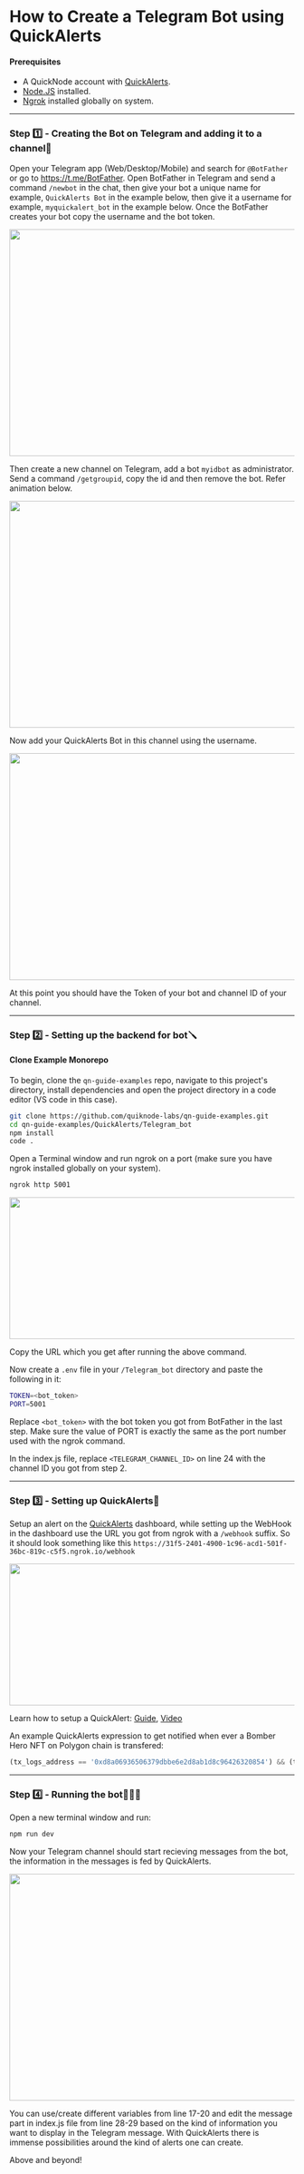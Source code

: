 # How to Create a Telegram Bot using QuickAlerts

#### Prerequisites
- A QuickNode account with [QuickAlerts](https://www.quicknode.com/quickalerts?utm_source=qn-github&utm_campaign=quickalerts_telegram_bot&utm_content=sign-up&utm_medium=generic).
- [Node.JS](https://nodejs.org/en/) installed.
- [Ngrok](https://ngrok.com/) installed globally on system.

---
### Step 1️⃣ - Creating the Bot on Telegram and adding it to a channel🤖
Open your Telegram app (Web/Desktop/Mobile) and search for `@BotFather` or go to https://t.me/BotFather. Open BotFather in Telegram and send a command `/newbot` in the chat, then give your bot a unique name for example, `QuickAlerts Bot` in the example below, then give it a username for example, `myquickalert_bot` in the example below. Once the BotFather creates your bot copy the username and the bot token.

<img src="https://user-images.githubusercontent.com/41318044/218246184-82822b29-b93b-4c72-86eb-85aa3a8f074b.png"  width="800" height="400">

Then create a new channel on Telegram, add a bot `myidbot` as administrator. Send a command `/getgroupid`, copy the id and then remove the bot. Refer animation below.

<img src="https://user-images.githubusercontent.com/41318044/218247223-6c3e70c9-efba-4c85-9b3a-65e6df56f40b.gif"  width="800" height="400">

Now add your QuickAlerts Bot in this channel using the username.

<img src="https://user-images.githubusercontent.com/41318044/218247724-0936f5e6-e90c-4d90-95d1-1d9919a052d0.gif"  width="800" height="400">

At this point you should have the Token of your bot and channel ID of your channel.

---
### Step 2️⃣ - Setting up the backend for bot🪛

#### Clone Example Monorepo

To begin, clone the `qn-guide-examples` repo, navigate to this project's directory, install dependencies and open the project directory in a code editor (VS code in this case).

```bash
git clone https://github.com/quiknode-labs/qn-guide-examples.git
cd qn-guide-examples/QuickAlerts/Telegram_bot
npm install
code .
```

Open a Terminal window and run ngrok on a port (make sure you have ngrok installed globally on your system).

```bash
ngrok http 5001
```

<img src="https://user-images.githubusercontent.com/41318044/218252391-967a4c78-5c9c-4ec0-a819-487adca341d5.png"  width="800" height="250">

Copy the URL which you get after running the above command.

Now create a `.env` file in your `/Telegram_bot` directory and paste the following in it:

```bash
TOKEN=<bot_token>
PORT=5001
```

Replace `<bot_token>` with the bot token you got from BotFather in the last step. Make sure the value of PORT is exactly the same as the port number used with the ngrok command.

In the index.js file, replace `<TELEGRAM_CHANNEL_ID>` on line 24 with the channel ID you got from step 2.

---
### Step 3️⃣ - Setting up QuickAlerts🔔
Setup an alert on the [QuickAlerts](https://www.quicknode.com/quickalerts?utm_source=qn-github&utm_campaign=quickalerts_telegram_bot&utm_content=sign-up&utm_medium=generic) dashboard, while setting up the WebHook in the dashboard use the URL you got from ngrok with a `/webhook` suffix. So it should look something like this `https://31f5-2401-4900-1c96-acd1-501f-36bc-819c-c5f5.ngrok.io/webhook`

<img src="https://user-images.githubusercontent.com/41318044/218255250-012bacde-6c71-4ade-b55b-ce432e3ed870.png"  width="800" height="250">

Learn how to setup a QuickAlert:
[Guide](https://www.quicknode.com/guides/knowledge-base/an-overview-of-quicknodes-quickalerts), [Video](https://youtu.be/Y3UZDxX-ZD8)

An example QuickAlerts expression to get notified when ever a Bomber Hero NFT on Polygon chain is transfered:

```JavaScript
(tx_logs_address == '0xd8a06936506379dbbe6e2d8ab1d8c96426320854') && (tx_logs_topic0 == '0xddf252ad1be2c89b69c2b068fc378daa952ba7f163c4a11628f55a4df523b3ef')
```

---
### Step 4️⃣ - Running the bot🏃‍♂️💨
Open a new terminal window and run:

```bash
npm run dev
```

Now your Telegram channel should start recieving messages from the bot, the information in the messages is fed by QuickAlerts.

<img src="https://user-images.githubusercontent.com/41318044/218255804-8adb5fb2-c48f-45cc-bf2d-47e03046262d.png"  width="800" height="400">

You can use/create different variables from line 17-20 and edit the message part in index.js file from line 28-29 based on the kind of information you want to display in the Telegram message. With QuickAlerts there is immense possibilities around the kind of alerts one can create. 

Above and beyond!

